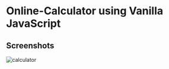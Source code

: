 # Online-Calculator using Vanilla JavaScript

## Screenshots
![calculator](https://user-images.githubusercontent.com/67017303/221203391-92c7ac8a-2303-4908-a062-1a7fbe3302db.png)
